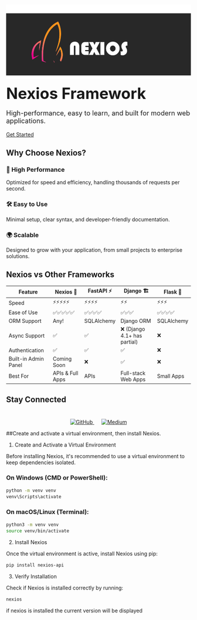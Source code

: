 <!-- Hero Section -->
<div style="
    background: url('assets/nexios-hero-bg.jpg') center/cover no-repeat;" class="flex flex-col items-center">
    <img src="./nexiohero.png" alt="Nexios" class="w-full max-w-full">
    <h1 style="margin: 10px 0; font-size: 42px;">Nexios Framework</h1>
    <p style="font-size: 18px;">High-performance, easy to learn, and built for modern web applications.</p>
    <a href="/introduction"
   class="mt-5 inline-block bg-red-600 hover:bg-red-700 focus:ring-4 focus:ring-red-300 transition duration-300 px-4 py-2 rounded-lg text-white font-medium shadow-md">
    Get Started
</a>

</div>

## Why Choose Nexios?

<div class="flex flex-col md:flex-row w-full gap-2">
    <div class="border-[0.5px] border-purple-600 flex-1 text-center rounded-md p-4">
        <h3>🚀 High Performance</h3>
        <p>Optimized for speed and efficiency, handling thousands of requests per second.</p>
    </div>
    <div class="border-[0.5px] border-purple-600 flex-1 text-center rounded-md p-4">
        <h3>🛠️ Easy to Use</h3>
        <p>Minimal setup, clear syntax, and developer-friendly documentation.</p>
    </div>
    <div class="border-[0.5px] border-purple-600 flex-1 text-center rounded-md p-4">
        <h3>🌍 Scalable</h3>
        <p>Designed to grow with your application, from small projects to enterprise solutions.</p>
    </div>
</div>


## Nexios vs Other Frameworks

| Feature      | Nexios 🚀 | FastAPI ⚡ | Django 🏗 | Flask 🍶 |
|-------------|----------|----------|---------|--------|
| Speed       | ⚡⚡⚡⚡⚡  | ⚡⚡⚡⚡  | ⚡⚡  | ⚡⚡⚡  |
| Ease of Use | ✅✅✅✅✅ | ✅✅✅✅ | ✅✅✅ | ✅✅✅✅ |
| ORM Support | Any! | SQLAlchemy | Django ORM | SQLAlchemy |
| Async Support | ✅ | ✅ | ❌ (Django 4.1+ has partial) | ❌ |
| Authentication | ✅  | ✅ | ✅ | ❌ |
| Built-in Admin Panel | Coming Soon | ❌ | ✅ | ❌ |
| Best For | APIs & Full Apps | APIs | Full-stack Web Apps | Small Apps |

## Stay Connected

<div style="text-align: center; margin-top: 40px;">
    <a href="https://github.com/techwithdunamix/nexios" style="margin: 0 10px;">
        <img src="https://img.shields.io/badge/GitHub-Nexios-blue?logo=github" alt="GitHub">
    </a>
    <a href="https://medium.com/@techwithdunamix" style="margin: 0 10px;">
        <img src="https://img.shields.io/badge/Medium-TechWithDunamix-green?logo=medium" alt="Medium">
    </a>
</div>


##Create and activate a virtual environment, then install Nexios.
1. Create and Activate a Virtual Environment

Before installing Nexios, it's recommended to use a virtual environment to keep dependencies isolated.

### On Windows (CMD or PowerShell):
```sh
python -m venv venv
venv\Scripts\activate
```

### On macOS/Linux (Terminal):
```sh
python3 -m venv venv
source venv/bin/activate
```

2. Install Nexios

Once the virtual environment is active, install Nexios using pip:
```sh
pip install nexios-api
```

3. Verify Installation

Check if Nexios is installed correctly by running:
```sh
nexios
```
if nexios is installed the current version will be displayed
